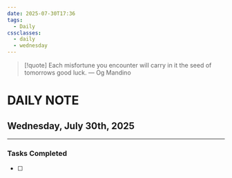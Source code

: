 ```yaml
---
date: 2025-07-30T17:36
tags:
  - Daily
cssclasses:
  - daily
  - wednesday
---
```




> [!quote] Each misfortune you encounter will carry in it the seed of tomorrows good luck.
> — Og Mandino
# DAILY NOTE  
## Wednesday, July 30th, 2025  
***  
### Tasks Completed
- [ ] 